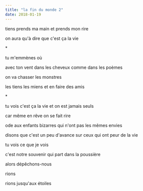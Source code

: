 ```yaml
---
title: "la fin du monde 2"
date: 2018-01-19
---
```


tiens prends ma main
et prends mon rire

on aura qu'à dire que c'est ça
la vie

\*

tu m'emmènes où

avec ton vent dans les cheveux
comme dans les poèmes

on va chasser les monstres

les tiens les miens
et en faire des amis

\*

tu vois c'est ça la vie
et on est jamais seuls

car même en rêve on se fait rire

ode aux enfants bizarres
qui n'ont pas les mêmes envies

disons que c'est un peu d'avance
sur ceux qui ont peur de la vie

tu vois ce que je vois

c'est notre souvenir
qui part dans la poussière

alors dépêchons-nous

rions

rions jusqu'aux étoiles
